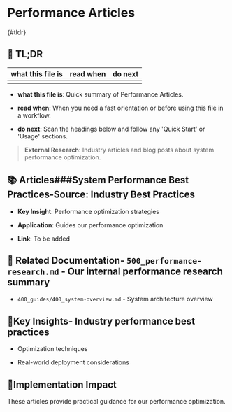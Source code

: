 <!-- CONTEXT_REFERENCE: 400_guides/400_context-priority-guide.md -->
<!-- MODULE_REFERENCE: 400_guides/400_deployment-environment-guide.md -->
<!-- MODULE_REFERENCE: 400_guides/400_performance-optimization-guide.md -->
<!-- MODULE_REFERENCE: 400_guides/400_system-overview.md -->

# Performance Articles

{#tldr}

## 🔎 TL;DR

| what this file is | read when | do next |
|---|---|---|
|  |  |  |

- **what this file is**: Quick summary of Performance Articles.

- **read when**: When you need a fast orientation or before using this file in a workflow.

- **do next**: Scan the headings below and follow any 'Quick Start' or 'Usage' sections.

> **External Research**: Industry articles and blog posts about system performance optimization.

## 📚 **Articles**###**System Performance Best Practices**-**Source**: Industry Best Practices

- **Key Insight**: Performance optimization strategies

- **Application**: Guides our performance optimization

- **Link**: To be added

## 🔗 **Related Documentation**- `500_performance-research.md` - Our internal performance research summary

- `400_guides/400_system-overview.md` - System architecture overview

## 📖**Key Insights**- Industry performance best practices

- Optimization techniques

- Real-world deployment considerations

## 🎯**Implementation Impact**

These articles provide practical guidance for our performance optimization.
